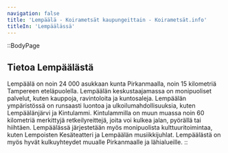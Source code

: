 ```yaml
---
navigation: false
title: 'Lempäälä - Koirametsät kaupungeittain - Koirametsät.info'
titleIn: 'Lempäälässä'
---
```


::BodyPage
## Tietoa Lempäälästä
Lempäälä on noin 24 000 asukkaan kunta Pirkanmaalla, noin 15 kilometriä Tampereen eteläpuolella. Lempäälän keskustaajamassa on monipuoliset palvelut, kuten kauppoja, ravintoloita ja kuntosaleja. Lempäälän ympäristössä on runsaasti luontoa ja ulkoilumahdollisuuksia, kuten Lempäälänjärvi ja Kintulammi. Kintulammilla on muun muassa noin 60 kilometriä merkittyjä retkeilyreittejä, joita voi kulkea jalan, pyörällä tai hiihtäen. Lempäälässä järjestetään myös monipuolista kulttuuritoimintaa, kuten Lempoisten Kesäteatteri ja Lempäälän musiikkijuhlat. Lempäälästä on myös hyvät kulkuyhteydet muualle Pirkanmaalle ja lähialueille.
::